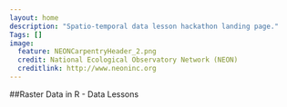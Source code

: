 ```yaml
---
layout: home
description: "Spatio-temporal data lesson hackathon landing page."
Tags: []
image:
  feature: NEONCarpentryHeader_2.png
  credit: National Ecological Observatory Network (NEON)
  creditlink: http://www.neoninc.org
---
```



##Raster Data in R - Data Lessons





